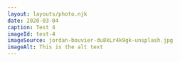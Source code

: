 ```yaml
---
layout: layouts/photo.njk
date: 2020-03-04
caption: Test 4
imageId: test-4
imageSource: jordan-bouvier-du8kLr4k9gk-unsplash.jpg
imageAlt: This is the alt text
---
```

